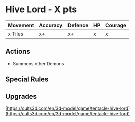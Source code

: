 # Hive Lord  - X pts

|Movement | Accuracy | Defence | HP | Courage |
| ------ | ------ | ------ | ------ | ------ |
| x Tiles | x+ | x+ | x | x |

## Actions
- Summons other Demons

## Special Rules

## Upgrades

[https://cults3d.com/en/3d-model/game/tentacle-hive-lord](https://cults3d.com/en/3d-model/game/tentacle-hive-lord)
